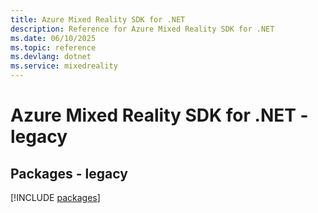 ```yaml
---
title: Azure Mixed Reality SDK for .NET
description: Reference for Azure Mixed Reality SDK for .NET
ms.date: 06/10/2025
ms.topic: reference
ms.devlang: dotnet
ms.service: mixedreality
---
```

# Azure Mixed Reality SDK for .NET - legacy
## Packages - legacy
[!INCLUDE [packages](mixed-reality-index.md)]